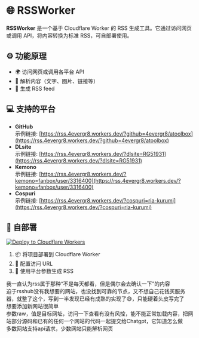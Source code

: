 # 🌐 RSSWorker

**RSSWorker** 是一个基于 Cloudflare Worker 的 RSS 生成工具。它通过访问网页或调用 API，将内容转换为标准 RSS，可自部署使用。

## ⚙️ 功能原理
- 🌍 访问网页或调用各平台 API
- 📝 解析内容（文字、图片、链接等）
- 📡 生成 RSS feed

## 💻 支持的平台
- **GitHub**  
  示例链接: [https://rss.4evergr8.workers.dev/?github=4evergr8/atoolbox](https://rss.4evergr8.workers.dev/?github=4evergr8/atoolbox)
- **DLsite**  
  示例链接: [https://rss.4evergr8.workers.dev/?dlsite=RG51931](https://rss.4evergr8.workers.dev/?dlsite=RG51931)
- **Kemono**  
  示例链接: [https://rss.4evergr8.workers.dev/?kemono=fanbox/user/3316400](https://rss.4evergr8.workers.dev/?kemono=fanbox/user/3316400)
- **Cospuri**  
  示例链接: [https://rss.4evergr8.workers.dev/?cospuri=ria-kurumi](https://rss.4evergr8.workers.dev/?cospuri=ria-kurumi)



## 🚀 自部署
[![Deploy to Cloudflare Workers](https://deploy.workers.cloudflare.com/button)](https://deploy.workers.cloudflare.com/?url=https://github.com/4evergr8/WorkerRSS/)

1. 📦 将项目部署到 Cloudflare Worker
2. 🔧 配置访问 URL
3. 📰 使用平台参数生成 RSS
  

我一直认为rss属于那种“不是每天都看，但是偶尔会去确认一下”的内容  
迫于rsshub没有我想要的网站，也没找到可靠的节点，又不想自己花钱买服务器，就整了这个，写到一半发现已经有成熟的实现了😅，只能硬着头皮写完了  
想要添加新网站很简单  
参数raw，值是目标网址，访问一下查看有没有风控，能不能正常加载内容，把网站部分源码和已有的任何一个网站的代码一起提交给Chatgpt，它知道怎么做  
多数网站支持api请求，少数网站只能解析网页  